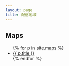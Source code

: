 ```yaml
---
layout: page
title: 配信地域
---
```


<h2>Maps</h2>
<ul>
  {% for p in site.maps %}
  <li><a href="{{ site.baseurl }}{{ p.url }}">{{ p.title }}</a></li>
  {% endfor %}
</ul>

<div id="map_container">
  <div id="map"></div>
</div>

<script src="https://cdn.jsdelivr.net/npm/@googlemaps/markermanager/dist/index.umd.min.js"></script>
<script type="text/javascript">
function initMap() {
  var map = new google.maps.Map(document.getElementById('map'), {
    center: new google.maps.LatLng(35.474917, 139.549228),
    mapTypeId: google.maps.MapTypeId.ROADMAP,
    zoom: 4,
  });
  var mgr = new google.maps.plugins.markermanager.MarkerManager(map, {});
  google.maps.event.addListener(mgr, 'loaded', function() {
    var list = {{site.maps|jsonify}}.map(l => {
      return new google.maps.Marker({
        position: new google.maps.LatLng(l.lat, l.lng),
        title: l.title,
      });
    });
    mgr.addMarkers(list, 3);
    mgr.refresh();
  });
}
</script>
<script async defer type="text/javascript" src="https://maps.google.com/maps/api/js?sensor=true&callback=initMap"></script>
